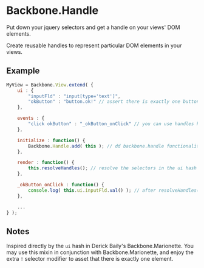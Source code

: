 # Backbone.Handle

Put down your jquery selectors and get a handle on your views' DOM elements.

Create reusable handles to represent particular DOM elements in your views.

## Example

```javascript
MyView = Backbone.View.extend( {
	ui : {
		"inputFld" : "input[type='text']",
		"okButton" : "button.ok!" // assert there is exactly one button in this view with class "ok"
	},

	events : {
		"click okButton" : "_okButton_onClick" // you can use handles here to avoid redundant selectors
	},

	initialize : function() {
		Backbone.Handle.add( this ); // dd backbone.handle functionality to this view.
	},

	render : function() {
		this.resolveHandles(); // resolve the selectors in the ui hash to actual jquery objects 
	},

	_okButton_onClick : function() {
		console.log( this.ui.inputFld.val() ); // after resolveHandles() is called, elements are available in this.ui
	},

	...
} );
```

## Notes

Inspired directly by the `ui` hash in Derick Baily's Backbone.Marionette. You may use this mixin in conjunction with Backbone.Marionette, and enjoy the extra `!` selector modifier to asset that there is exactly one element.